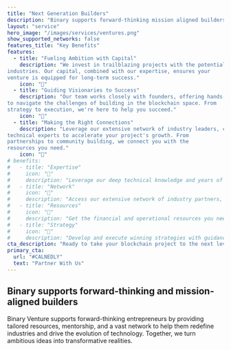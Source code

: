 ```yaml
---
title: "Next Generation Builders"
description: "Binary supports forward-thinking mission aligned builders."
layout: "service"
hero_image: "/images/services/ventures.png"
show_supported_networks: false
features_title: "Key Benefits"
features:
  - title: "Fueling Ambition with Capital"
    description: "We invest in trailblazing projects with the potential to disrupt
industries. Our capital, combined with our expertise, ensures your
venture is equipped for long-term success."
    icon: "🚀"
  - title: "Guiding Visionaries to Success"
    description: "Our team works closely with founders, offering hands-on mentorship
to navigate the challenges of building in the blockchain space. From
strategy to execution, we're here to help you succeed."
    icon: "💎"
  - title: "Making the Right Connections"
    description: "Leverage our extensive network of industry leaders, collaborators, and
technical experts to accelerate your project's growth. From
partnerships to community building, we connect you with the
resources you need."
    icon: "🤝"
# benefits:
#   - title: "Expertise"
#     icon: "🧠"
#     description: "Leverage our deep technical knowledge and years of blockchain industry experience to validate and improve your technology."
#   - title: "Network"
#     icon: "🤝"
#     description: "Access our extensive network of industry partners, developers, and investors to accelerate your project's growth."
#   - title: "Resources"
#     icon: "💪"
#     description: "Get the financial and operational resources you need to scale your project effectively and sustainably."
#   - title: "Strategy"
#     icon: "🎯"
#     description: "Develop and execute winning strategies with guidance from our experienced team of blockchain entrepreneurs."
cta_description: "Ready to take your blockchain project to the next level? Partner with Binary Venture and access the resources you need to succeed."
primary_cta:
  url: "#CALNEDLY"
  text: "Partner With Us"
---
```


## Binary supports forward-thinking and mission-aligned builders

Binary Venture supports forward-thinking entrepreneurs by providing
tailored resources, mentorship, and a vast network to help them redefine
industries and drive the evolution of technology. Together, we turn ambitious
ideas into transformative realities. 